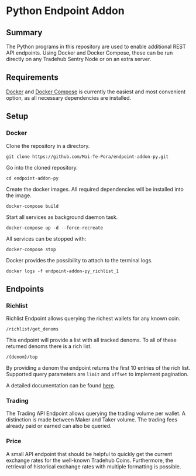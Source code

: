 # Python Endpoint Addon

## Summary
The Python programs in this repository are used to enable additional REST API endpoints. Using Docker and Docker Compose, these can be run directly on any Tradehub Sentry Node or on an extra server.

## Requirements
[Docker](https://docs.docker.com/engine/install/ubuntu/) and [Docker Compose](https://docs.docker.com/compose/install/) is currently the easiest and most convenient option, as all necessary dependencies are installed.


## Setup
### Docker

Clone the repository in a directory.

`git clone https://github.com/Mai-Te-Pora/endpoint-addon-py.git`

Go into the cloned repository.

`cd endpoint-addon-py`

Create the docker images. All required dependencies will be installed into the image.

`docker-compose build`

Start all services as background daemon task.

`docker-compose up -d --force-recreate` 

All services can be stopped with:

`docker-compose stop`

Docker provides the possibility to attach to the terminal logs.

`docker logs -f endpoint-addon-py_richlist_1`

## Endpoints
### Richlist
Richlist Endpoint allows querying the richest wallets for any known coin.

`/richlist/get_denoms`

This endpoint will provide a list with all tracked denoms. To all of these returned denoms there is a rich list.

`/{denom}/top`

By providing a denom the endpoint returns the first 10 entries of the rich list. Supported query parameters are `limit` and `offset` to implement pagination.

A detailed documentation can be found [here](http://164.132.169.19:8001/redoc).

### Trading
The Trading API Endpoint allows querying the trading volume per wallet. A distinction is made between Maker and Taker volume. The trading fees already paid or earned can also be queried.

### Price
A small API endpoint that should be helpful to quickly get the current exchange rates for the well-known Tradehub Coins. Furthermore, the retrieval of historical exchange rates with multiple formatting is possible.  